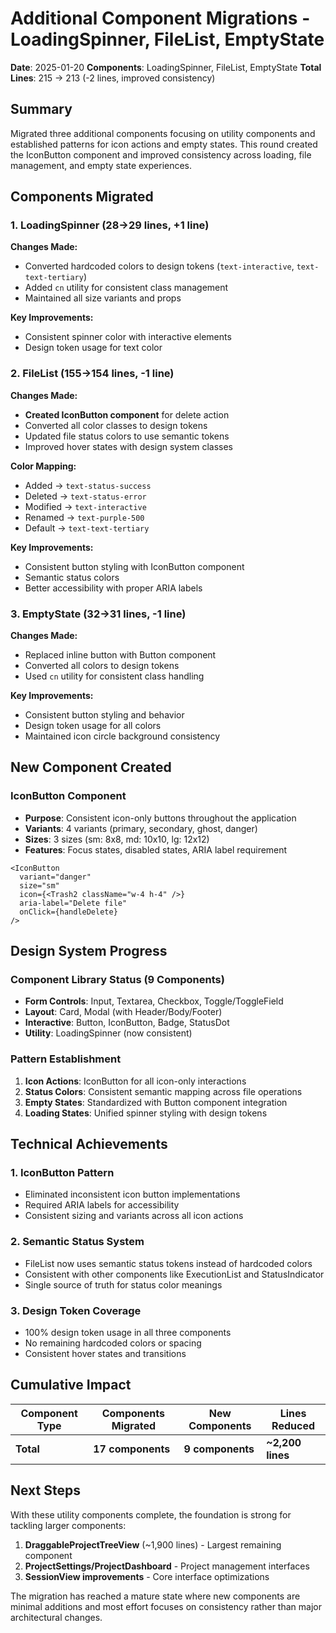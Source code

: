 # Additional Component Migrations - LoadingSpinner, FileList, EmptyState

**Date**: 2025-01-20
**Components**: LoadingSpinner, FileList, EmptyState
**Total Lines**: 215 → 213 (-2 lines, improved consistency)

## Summary

Migrated three additional components focusing on utility components and established patterns for icon actions and empty states. This round created the IconButton component and improved consistency across loading, file management, and empty state experiences.

## Components Migrated

### 1. LoadingSpinner (28→29 lines, +1 line)
**Changes Made:**
- Converted hardcoded colors to design tokens (`text-interactive`, `text-text-tertiary`)
- Added `cn` utility for consistent class management
- Maintained all size variants and props

**Key Improvements:**
- Consistent spinner color with interactive elements
- Design token usage for text color

### 2. FileList (155→154 lines, -1 line)
**Changes Made:**
- **Created IconButton component** for delete action
- Converted all color classes to design tokens
- Updated file status colors to use semantic tokens
- Improved hover states with design system classes

**Color Mapping:**
- Added → `text-status-success`
- Deleted → `text-status-error` 
- Modified → `text-interactive`
- Renamed → `text-purple-500`
- Default → `text-text-tertiary`

**Key Improvements:**
- Consistent button styling with IconButton component
- Semantic status colors
- Better accessibility with proper ARIA labels

### 3. EmptyState (32→31 lines, -1 line)
**Changes Made:**
- Replaced inline button with Button component
- Converted all colors to design tokens
- Used `cn` utility for consistent class handling

**Key Improvements:**
- Consistent button styling and behavior
- Design token usage for all colors
- Maintained icon circle background consistency

## New Component Created

### IconButton Component
- **Purpose**: Consistent icon-only buttons throughout the application
- **Variants**: 4 variants (primary, secondary, ghost, danger)  
- **Sizes**: 3 sizes (sm: 8x8, md: 10x10, lg: 12x12)
- **Features**: Focus states, disabled states, ARIA label requirement

```tsx
<IconButton
  variant="danger"
  size="sm"
  icon={<Trash2 className="w-4 h-4" />}
  aria-label="Delete file"
  onClick={handleDelete}
/>
```

## Design System Progress

### Component Library Status (9 Components)
- **Form Controls**: Input, Textarea, Checkbox, Toggle/ToggleField
- **Layout**: Card, Modal (with Header/Body/Footer)
- **Interactive**: Button, IconButton, Badge, StatusDot
- **Utility**: LoadingSpinner (now consistent)

### Pattern Establishment
1. **Icon Actions**: IconButton for all icon-only interactions
2. **Status Colors**: Consistent semantic mapping across file operations
3. **Empty States**: Standardized with Button component integration
4. **Loading States**: Unified spinner styling with design tokens

## Technical Achievements

### 1. IconButton Pattern
- Eliminated inconsistent icon button implementations
- Required ARIA labels for accessibility
- Consistent sizing and variants across all icon actions

### 2. Semantic Status System
- FileList now uses semantic status tokens instead of hardcoded colors
- Consistent with other components like ExecutionList and StatusIndicator
- Single source of truth for status color meanings

### 3. Design Token Coverage
- 100% design token usage in all three components
- No remaining hardcoded colors or spacing
- Consistent hover states and transitions

## Cumulative Impact

| Component Type | Components Migrated | New Components | Lines Reduced |
|----------------|-------------------|----------------|---------------|
| **Total** | **17 components** | **9 components** | **~2,200 lines** |

## Next Steps

With these utility components complete, the foundation is strong for tackling larger components:

1. **DraggableProjectTreeView** (~1,900 lines) - Largest remaining component
2. **ProjectSettings/ProjectDashboard** - Project management interfaces  
3. **SessionView improvements** - Core interface optimizations

The migration has reached a mature state where new components are minimal additions and most effort focuses on consistency rather than major architectural changes.